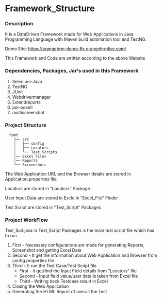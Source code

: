 # Framework_Structure

### Description
It is a DataDriven Framework made for Web Applications in Java Programming Language with Maven build automation tool and TestNG.

Demo Site: https://orangehrm-demo-6x.orangehrmlive.com/

This Framework and Code are written according to the above Website


### Dependencies, Packages, Jar's used in this Framework
1.  Selenium-Java 
2.  TestNG
3.  JUnit
4.  Webdrivermanager
5.  Extendreports
6.  poi-ooxml
7.  multiscreenshot

### Project Structure


```
  Root
    ├── src
    │   ├── config
    │   ├── Locators
    │   └── Test Scripts
    │── Excel Files
    │── Reports
    └── Screenshots
```


The Web Application URL and the Browser details are stored in Application.properties file

Locators are stored in "Locators" Package

User Input Data are stored in Excle in "Excel_File" Floder

Test Script are stored in "Test_Script" Packages

### Project WorkFlow  
Test_Suit.java in Test_Script Packages is the main test script file which has to run

1.  First - Necessary configurations are made for generating Reports, Screenshot and getting Excel Data 
2.  Second - It get the information about Web Application and Browser from config.properties file 
3.  Third - It run the Test Case/Test Script file
	- First - It get/find the Input Field details from "Locators" file
	- Second - Input field value/user data is taken from Excel file
	- Third - Writing back Testcase result in Excel
4.  Closing the Web Application
5.  Generating the HTML Report of overall the Test







